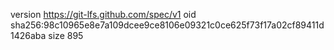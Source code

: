 version https://git-lfs.github.com/spec/v1
oid sha256:98c10965e8e7a109dcee9ce8106e09321c0ce625f73f17a02cf89411d1426aba
size 895
